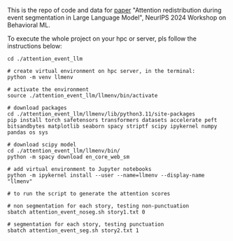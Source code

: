 This is the repo of code and data for [paper](https://openreview.net/pdf?id=l0K0ADWKTq) "Attention redistribution during event segmentation in Large Language Model", NeurIPS 2024 Workshop on Behavioral ML.

To execute the whole project on your hpc or server, pls follow the instructions below:

```
cd ./attention_event_llm

# create virtual environment on hpc server, in the terminal:
python -m venv llmenv

# activate the environment
source ./attention_event_llm/llmenv/bin/activate

# download packages
cd ./attention_event_llm/llmenv/lib/python3.11/site-packages
pip install torch safetensors transformers datasets accelerate peft bitsandbytes matplotlib seaborn spacy striptf scipy ipykernel numpy pandas os sys

# download scipy model
cd ./attention_event_llm/llmenv/bin/
python -m spacy download en_core_web_sm
  
# add virtual environment to Jupyter notebooks
python -m ipykernel install --user --name=llmenv --display-name "llmenv"

# to run the script to generate the attention scores

# non segmentation for each story, testing non-punctuation
sbatch attention_event_noseg.sh story1.txt 0

# segmentation for each story, testing punctuation
sbatch attention_event_seg.sh story2.txt 1 
```
